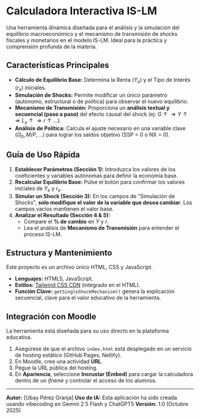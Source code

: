 #  Calculadora Interactiva IS-LM

Una herramienta dinámica diseñada para el análisis y la simulación del equilibrio macroeconómico y el mecanismo de transmisión de shocks fiscales y monetarios en el modelo IS-LM. Ideal para la práctica y comprensión profunda de la materia.

##  Características Principales

* **Cálculo de Equilibrio Base:** Determina la Renta ($Y_e$) y el Tipo de Interés ($r_e$) iniciales.
* **Simulación de Shocks:** Permite modificar un único parámetro (autónomo, estructural o de política) para observar el nuevo equilibrio.
* **Mecanismo de Transmisión:** Proporciona un **análisis textual y secuencial (paso a paso)** del efecto causal del shock (ej: $G \uparrow \Rightarrow Y \uparrow \Rightarrow L_y \uparrow \Rightarrow r \uparrow \dots$).
* **Análisis de Política:** Calcula el ajuste necesario en una variable clave ($G_0, M/P, \dots$) para lograr los saldos objetivo (SSP = 0 o NX = 0).

##  Guía de Uso Rápida

1.  **Establecer Parámetros (Sección 1):** Introduzca los valores de los coeficientes y variables autónomas para definir la economía base.
2.  **Recalcular Equilibrio Base:** Pulse el botón para confirmar los valores iniciales de $Y_e$ y $r_e$.
3.  **Simular un Shock (Sección 3):** En los campos de "Simulación de Shocks", **solo modifique el valor de la variable que desea cambiar**. Los campos vacíos mantienen el valor base.
4.  **Analizar el Resultado (Sección 4 & 5):**
    * Compare el **% de cambio** en $Y$ y $r$.
    * Lea el análisis de **Mecanismo de Transmisión** para entender el proceso IS-LM.

##  Estructura y Mantenimiento

Este proyecto es un archivo único HTML, CSS y JavaScript.

* **Lenguajes:** HTML5, JavaScript.
* **Estilos:** [Tailwind CSS CDN](https://cdn.tailwindcss.com) (integrado en el HTML).
* **Función Clave:** `getSingleShockMechanism()` genera la explicación secuencial, clave para el valor educativo de la herramienta.

##  Integración con Moodle

La herramienta está diseñada para su uso directo en la plataforma educativa.

1.  Asegúrese de que el archivo `index.html` está desplegado en un servicio de hosting estático (GitHub Pages, Netlify).
2.  En Moodle, cree una actividad **URL**.
3.  Pegue la URL pública del hosting.
4.  En **Apariencia**, seleccione **Incrustar (Embed)** para cargar la calculadora dentro de un *iframe* y controlar el acceso de los alumnos.

---
**Autor:** [Ubay Pérez Granja]
**Uso de IA:** Esta aplicación ha sido creada usando vibecoding en Gemini 2.5 Flash y ChatGPT5
**Versión:** 1.0 (Octubre 2025)
